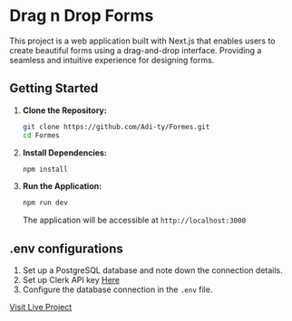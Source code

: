 # Drag n Drop Forms

This project is a web application built with Next.js that enables users to create beautiful forms using a drag-and-drop interface. Providing a seamless and intuitive experience for designing forms.

## Getting Started
1. **Clone the Repository:**
   ```bash
   git clone https://github.com/Adi-ty/Formes.git
   cd Formes
   ```
2. **Install Dependencies:**
   ```bash
   npm install
   ```
3. **Run the Application:**
   ```bash
   npm run dev
   ```
   The application will be accessible at `http://localhost:3000`

## .env configurations
1. Set up a PostgreSQL database and note down the connection details.
2. Set up Clerk API key [Here](https://clerk.com/)
3. Configure the database connection in the `.env` file.

[Visit Live Project](https://formes-xi.vercel.app/)
